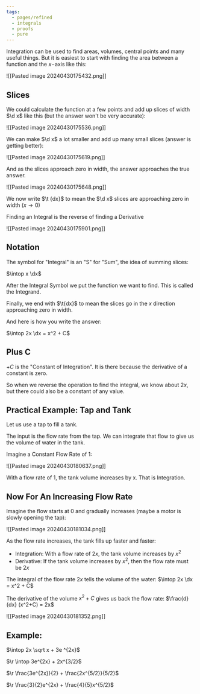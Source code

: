 ```yaml
---
tags:
  - pages/refined
  - integrals
  - proofs
  - pure
---
```


 
 Integration can be used to find areas, volumes, central points and many useful things. But it is easiest to start with finding the area between a function and the $x-$axis like this:

![[Pasted image 20240430175432.png]]

## Slices

We could calculate the function at a few points and add up slices of width $\d x$ like this (but the answer won't be very accurate):

![[Pasted image 20240430175536.png]]

We can make $\d x$ a lot smaller and add up many small slices (answer is getting better):

![[Pasted image 20240430175619.png]]

And as the slices approach zero in width, the answer approaches the true answer.

![[Pasted image 20240430175648.png]]

We now write $\t {dx}$ to mean the $\d x$ slices are approaching zero in width $(x \rightarrow 0)$

Finding an Integral is the reverse of finding a Derivative

![[Pasted image 20240430175901.png]]

## Notation

The symbol for "Integral" is an "S" for "Sum", the idea of summing slices: 

$\intop x \dx$

After the Integral Symbol we put the function we want to find. This is called the Integrand.

Finally, we end with $\t{dx}$ to mean the slices go in the $x$ direction approaching zero in width.

And here is how you write the answer:

$\intop 2x \dx = x^2 + C$

## Plus C

$+C$ is the "Constant of Integration". It is there because the derivative of a constant is zero.

So when we reverse the operation to find the integral, we know about $2x$, but there could also be a constant of any value.

## Practical Example: Tap and Tank

Let us use a tap to fill a tank.

The input is the flow rate from the tap. We can integrate that flow to give us the volume of water in the tank.

Imagine a Constant Flow Rate of 1:

![[Pasted image 20240430180637.png]]

With a flow rate of 1, the tank volume increases by x. That is Integration.

## Now For An Increasing Flow Rate

Imagine the flow starts at 0 and gradually increases (maybe a motor is slowly opening the tap):

![[Pasted image 20240430181034.png]]

As the flow rate increases, the tank fills up faster and faster:
- Integration: With a flow rate of $2x$, the tank volume increases by $x^2$
- Derivative: If the tank volume increases by $x^2$, then the flow rate must be $2x$

The integral of the flow rate $2x$ tells the volume of the water:
$\intop 2x \dx = x^2 + C$

The derivative of the volume $x^2+C$ gives us back the flow rate:
$\frac{d}{dx} (x^2+C) = 2x$

![[Pasted image 20240430181352.png]]


## Example:

$\intop 2x \sqrt x + 3e ^{2x}$

$\r \intop 3e^{2x} + 2x^{3/2}$

$\r \frac{3e^{2x}}{2} + \frac{2x^{5/2}}{5/2}$

$\r \frac{3}{2}e^{2x} + \frac{4}{5}x^{5/2}$

